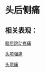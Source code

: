 # 头后侧痛## 相关表现：[脑后跳动疼痛](https://www.gmzyjc.com/search/result?wd=脑后跳动疼痛)[头项强痛](https://www.gmzyjc.com/search/result?wd=头项强痛)[头项痛](https://www.gmzyjc.com/search/result?wd=头项痛)